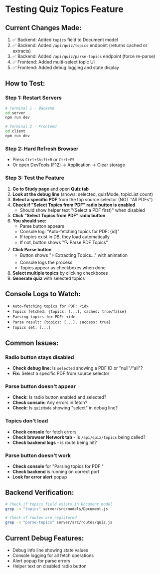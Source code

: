 # Testing Quiz Topics Feature

## Current Changes Made:
1. ✅ Backend: Added `topics` field to Document model
2. ✅ Backend: Added `/api/quiz/topics` endpoint (returns cached or extracts)
3. ✅ Backend: Added `/api/quiz/parse-topics` endpoint (force re-parse)
4. ✅ Frontend: Added multi-select topic UI
5. ✅ Frontend: Added debug logging and state display

## How to Test:

### Step 1: Restart Servers
```bash
# Terminal 1 - Backend
cd server
npm run dev

# Terminal 2 - Frontend
cd client
npm run dev
```

### Step 2: Hard Refresh Browser
- Press `Ctrl+Shift+R` or `Ctrl+F5`
- Or open DevTools (F12) → Application → Clear storage

### Step 3: Test the Feature
1. **Go to Study page** and open **Quiz tab**
2. **Look at the debug line** (shows: selected, quizMode, topicList count)
3. **Select a specific PDF** from the top source selector (NOT "All PDFs")
4. **Check if "Select Topics from PDF" radio button is enabled**
   - Should show helper text "(Select a PDF first)" when disabled
5. **Click "Select Topics from PDF" radio button**
6. **You should see:**
   - Parse button appears
   - Console log: "Auto-fetching topics for PDF: {id}"
   - If topics exist in DB, they load automatically
   - If not, button shows "🔍 Parse PDF Topics"
7. **Click Parse button**
   - Button shows "⚡ Extracting Topics..." with animation
   - Console logs the process
   - Topics appear as checkboxes when done
8. **Select multiple topics** by clicking checkboxes
9. **Generate quiz** with selected topics

## Console Logs to Watch:
- `Auto-fetching topics for PDF: <id>`
- `Topics fetched: {topics: [...], cached: true/false}`
- `Parsing topics for PDF: <id>`
- `Parse result: {topics: [...], success: true}`
- `Topics set: [...]`

## Common Issues:

### Radio button stays disabled
- **Check debug line:** Is `selected` showing a PDF ID or "null"/"all"?
- **Fix:** Select a specific PDF from source selector

### Parse button doesn't appear
- **Check:** Is radio button enabled and selected?
- **Check console:** Any errors in fetch?
- **Check:** Is `quizMode` showing "select" in debug line?

### Topics don't load
- **Check console** for fetch errors
- **Check browser Network tab** - is `/api/quiz/topics` being called?
- **Check backend logs** - is route being hit?

### Parse button doesn't work
- **Check console** for "Parsing topics for PDF:"
- **Check backend** is running on correct port
- **Look for error alert** popup

## Backend Verification:
```bash
# Check if topics field exists in Document model
grep -n "topics" server/src/models/Document.js

# Check if routes are registered
grep -n "parse-topics" server/src/routes/quiz.js
```

## Current Debug Features:
- Debug info line showing state values
- Console logging for all fetch operations
- Alert popup for parse errors
- Helper text on disabled radio button
